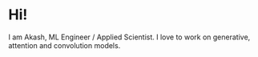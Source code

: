 # Hi!

I am Akash, ML Engineer / Applied Scientist. I love to work on generative, attention and convolution models. 
